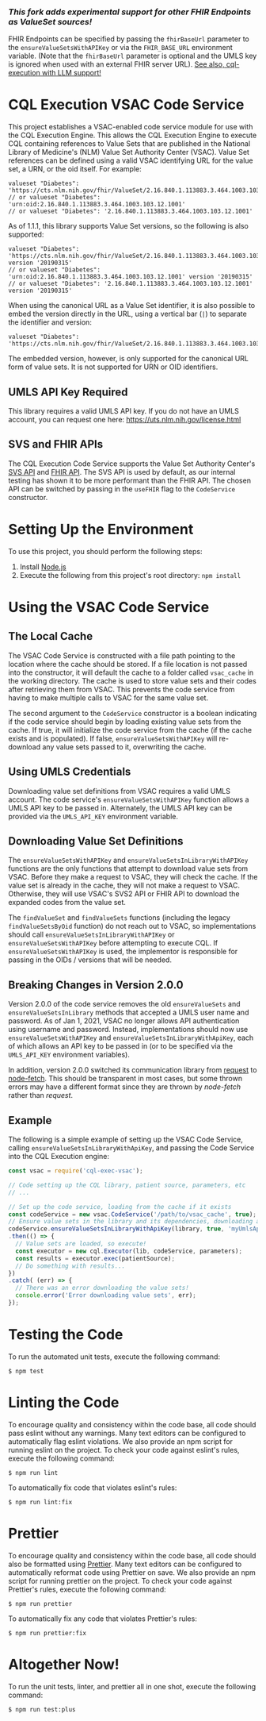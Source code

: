 ### *This fork adds experimental support for other FHIR Endpoints as ValueSet sources!*
FHIR Endpoints can be specified by passing the `fhirBaseUrl` parameter to the `ensureValueSetsWithAPIKey` or
via the `FHIR_BASE_URL` environment variable. (Note that the `fhirBaseUrl` parameter is optional and
the UMLS key is ignored when used with an external FHIR server URL). [See also, cql-execution with LLM support!](https://github.com/dermatologist/cql-execution)

# CQL Execution VSAC Code Service

This project establishes a VSAC-enabled code service module for use with the CQL Execution Engine.  This allows the
CQL Execution Engine to execute CQL containing references to Value Sets that are published in the National Library of
Medicine's (NLM) Value Set Authority Center (VSAC).  Value Set references can be defined using a valid VSAC
identifying URL for the value set, a URN, or the oid itself.  For example:

```
valueset "Diabetes": 'https://cts.nlm.nih.gov/fhir/ValueSet/2.16.840.1.113883.3.464.1003.103.12.1001'
// or valueset "Diabetes": 'urn:oid:2.16.840.1.113883.3.464.1003.103.12.1001'
// or valueset "Diabetes": '2.16.840.1.113883.3.464.1003.103.12.1001'
```

As of 1.1.1, this library supports Value Set versions, so the following is also supported:

```
valueset "Diabetes": 'https://cts.nlm.nih.gov/fhir/ValueSet/2.16.840.1.113883.3.464.1003.103.12.1001' version '20190315'
// or valueset "Diabetes": 'urn:oid:2.16.840.1.113883.3.464.1003.103.12.1001' version '20190315'
// or valueset "Diabetes": '2.16.840.1.113883.3.464.1003.103.12.1001' version '20190315'
```

When using the canonical URL as a Value Set identifier, it is also possible to embed the version directly in the URL,
using a vertical bar (`|`) to separate the identifier and version:

```
valueset "Diabetes": 'https://cts.nlm.nih.gov/fhir/ValueSet/2.16.840.1.113883.3.464.1003.103.12.1001|20190315'
```

The embedded version, however, is only supported for the canonical URL form of value sets.  It is not supported for URN
or OID identifiers.

## UMLS API Key Required

This library requires a valid UMLS API key.  If you do not have an UMLS account, you can request one here:
https://uts.nlm.nih.gov/license.html

## SVS and FHIR APIs

The CQL Execution Code Service supports the Value Set Authority Center's
[SVS API](https://www.nlm.nih.gov/vsac/support/usingvsac/vsacsvsapiv2.html) and
[FHIR API](https://www.nlm.nih.gov/vsac/support/usingvsac/vsacfhirapi.html). The SVS API is used by default, as our
internal testing has shown it to be more performant than the FHIR API. The chosen API can be switched by passing
in the `useFHIR` flag to the `CodeService` constructor.

# Setting Up the Environment

To use this project, you should perform the following steps:

1. Install [Node.js](https://nodejs.org/en/download/)
2. Execute the following from this project's root directory: `npm install`

# Using the VSAC Code Service

## The Local Cache

The VSAC Code Service is constructed with a file path pointing to the location where the cache should be stored.  If
a file location is not passed into the constructor, it will default the cache to a folder called `vsac_cache` in the
working directory.  The cache is used to store value sets and their codes after retrieving them from VSAC.  This
prevents the code service from having to make multiple calls to VSAC for the same value set.

The second argument to the `CodeService` constructor is a boolean indicating if the code service should begin by
loading existing value sets from the cache.  If true, it will initialize the code service from the cache (if the
cache exists and is populated).  If false, `ensureValueSetsWithAPIKey` will re-download any value sets passed to it,
overwriting the cache.

## Using UMLS Credentials

Downloading value set definitions from VSAC requires a valid UMLS account.  The code service's
`ensureValueSetsWithAPIKey` function allows a UMLS API key to be passed in.  Alternately, the UMLS API key can be
provided via the `UMLS_API_KEY` environment variable.

## Downloading Value Set Definitions

The `ensureValueSetsWithAPIKey` and `ensureValueSetsInLibraryWithAPIKey` functions are the only functions that attempt
to download value sets from VSAC.  Before they make a request to VSAC, they will check the cache.  If the value set is
already in the cache, they will not make a request to VSAC.  Otherwise, they will use VSAC's SVS2 API or FHIR API
to download the expanded codes from the value set.

The `findValueSet` and `findValueSets` functions (including the legacy `findValueSetsByOid` function) do not reach out
to VSAC, so implementations should call `ensureValueSetsInLibraryWithAPIKey` or `ensureValueSetsWithAPIKey` before
attempting to execute CQL.  If `ensureValueSetsWithAPIKey` is used, the implementor is responsible for passing in the
OIDs / versions that will be needed.

## Breaking Changes in Version 2.0.0

Version 2.0.0 of the code service removes the old `ensureValueSets` and `ensureValueSetsInLibrary` methods that
accepted a UMLS user name and password. As of Jan 1, 2021, VSAC no longer allows API authentication using username and
password. Instead, implementations should now use `ensureValueSetsWithAPIKey` and `ensureValueSetsInLibraryWithApiKey`,
each of which allows an API key to be passed in (or to be specified via the `UMLS_API_KEY` environment variables).

In addition, version 2.0.0 switched its communication library from [request](https://www.npmjs.com/package/request)
to [node-fetch](https://www.npmjs.com/package/node-fetch). This should be transparent in most cases, but some thrown
errors may have a different format since they are thrown by _node-fetch_ rather than _request_.

## Example

The following is a simple example of setting up the VSAC Code Service, calling `ensureValueSetsInLibraryWithApiKey`,
and passing the Code Service into the CQL Execution engine:

```js
const vsac = require('cql-exec-vsac');

// Code setting up the CQL library, patient source, parameters, etc
// ...

// Set up the code service, loading from the cache if it exists
const codeService = new vsac.CodeService('/path/to/vsac_cache', true);
// Ensure value sets in the library and its dependencies, downloading any missing value sets
codeService.ensureValueSetsInLibraryWithApiKey(library, true, 'myUmlsApiKey' 'fhirBaseUrl') // fhirBaseUrl is optional
.then(() => {
  // Value sets are loaded, so execute!
  const executor = new cql.Executor(lib, codeService, parameters);
  const results = executor.exec(patientSource);
  // Do something with results...
})
.catch( (err) => {
  // There was an error downloading the value sets!
  console.error('Error downloading value sets', err);
});
```

# Testing the Code

To run the automated unit tests, execute the following command:
```
$ npm test
```

# Linting the Code

To encourage quality and consistency within the code base, all code should pass eslint without any warnings.  Many text editors can be configured to automatically flag eslint violations.  We also provide an npm script for running eslint on the project.  To check your code against eslint's rules, execute the following command:
```
$ npm run lint
```

To automatically fix code that violates eslint's rules:
```
$ npm run lint:fix
```

# Prettier

To encourage quality and consistency within the code base, all code should also be formatted using [Prettier](https://prettier.io/).  Many text editors can be configured to automatically reformat code using Prettier on save.  We also provide an npm script for running prettier on the project.  To check your code against Prettier's rules, execute the following command:
```
$ npm run prettier
```

To automatically fix any code that violates Prettier's rules:
```
$ npm run prettier:fix
```

# Altogether Now!

To run the unit tests, linter, and prettier all in one shot, execute the following command:
```
$ npm run test:plus
```
